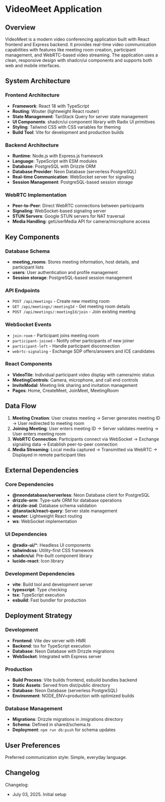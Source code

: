 # VideoMeet Application

## Overview

VideoMeet is a modern video conferencing application built with React frontend and Express backend. It provides real-time video communication capabilities with features like meeting room creation, participant management, and WebRTC-based video streaming. The application uses a clean, responsive design with shadcn/ui components and supports both web and mobile interfaces.

## System Architecture

### Frontend Architecture
- **Framework**: React 18 with TypeScript
- **Routing**: Wouter (lightweight React router)
- **State Management**: TanStack Query for server state management
- **UI Components**: shadcn/ui component library with Radix UI primitives
- **Styling**: Tailwind CSS with CSS variables for theming
- **Build Tool**: Vite for development and production builds

### Backend Architecture
- **Runtime**: Node.js with Express.js framework
- **Language**: TypeScript with ESM modules
- **Database**: PostgreSQL with Drizzle ORM
- **Database Provider**: Neon Database (serverless PostgreSQL)
- **Real-time Communication**: WebSocket server for signaling
- **Session Management**: PostgreSQL-based session storage

### WebRTC Implementation
- **Peer-to-Peer**: Direct WebRTC connections between participants
- **Signaling**: WebSocket-based signaling server
- **STUN Servers**: Google STUN servers for NAT traversal
- **Media Handling**: getUserMedia API for camera/microphone access

## Key Components

### Database Schema
- **meeting_rooms**: Stores meeting information, host details, and participant lists
- **users**: User authentication and profile management
- **Session storage**: PostgreSQL-based session management

### API Endpoints
- `POST /api/meetings` - Create new meeting room
- `GET /api/meetings/:meetingId` - Get meeting room details
- `POST /api/meetings/:meetingId/join` - Join existing meeting

### WebSocket Events
- `join-room` - Participant joins meeting room
- `participant-joined` - Notify other participants of new joiner
- `participant-left` - Handle participant disconnection
- `webrtc-signaling` - Exchange SDP offers/answers and ICE candidates

### React Components
- **VideoTile**: Individual participant video display with camera/mic status
- **MeetingControls**: Camera, microphone, and call end controls
- **InviteModal**: Meeting link sharing and invitation management
- **Pages**: Home, CreateMeet, JoinMeet, MeetingRoom

## Data Flow

1. **Meeting Creation**: User creates meeting → Server generates meeting ID → User redirected to meeting room
2. **Joining Meeting**: User enters meeting ID → Server validates meeting → User enters meeting room
3. **WebRTC Connection**: Participants connect via WebSocket → Exchange signaling data → Establish peer-to-peer connection
4. **Media Streaming**: Local media captured → Transmitted via WebRTC → Displayed in remote participant tiles

## External Dependencies

### Core Dependencies
- **@neondatabase/serverless**: Neon Database client for PostgreSQL
- **drizzle-orm**: Type-safe ORM for database operations
- **drizzle-zod**: Database schema validation
- **@tanstack/react-query**: Server state management
- **wouter**: Lightweight React routing
- **ws**: WebSocket implementation

### UI Dependencies
- **@radix-ui/***: Headless UI components
- **tailwindcss**: Utility-first CSS framework
- **shadcn/ui**: Pre-built component library
- **lucide-react**: Icon library

### Development Dependencies
- **vite**: Build tool and development server
- **typescript**: Type checking
- **tsx**: TypeScript execution
- **esbuild**: Fast bundler for production

## Deployment Strategy

### Development
- **Frontend**: Vite dev server with HMR
- **Backend**: tsx for TypeScript execution
- **Database**: Neon Database with Drizzle migrations
- **WebSocket**: Integrated with Express server

### Production
- **Build Process**: Vite builds frontend, esbuild bundles backend
- **Static Assets**: Served from dist/public directory
- **Database**: Neon Database (serverless PostgreSQL)
- **Environment**: NODE_ENV=production with optimized builds

### Database Management
- **Migrations**: Drizzle migrations in /migrations directory
- **Schema**: Defined in shared/schema.ts
- **Deployment**: `npm run db:push` for schema updates

## User Preferences

Preferred communication style: Simple, everyday language.

## Changelog

Changelog:
- July 03, 2025. Initial setup
